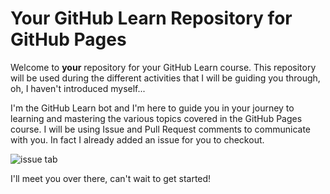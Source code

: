 # Your GitHub Learn Repository for GitHub Pages

Welcome to **your** repository for your GitHub Learn course. This repository will be used during the different activities that I will be guiding you through, oh, I haven't introduced myself...

I'm the GitHub Learn bot and I'm here to guide you in your journey to learning and mastering the various topics covered in the GitHub Pages course. I will be using Issue and Pull Request comments to communicate with you. In fact I already added an issue for you to checkout.

![issue tab](https://learn.github.com/public/images/issue_tab.png)

I'll meet you over there, can't wait to get started!
